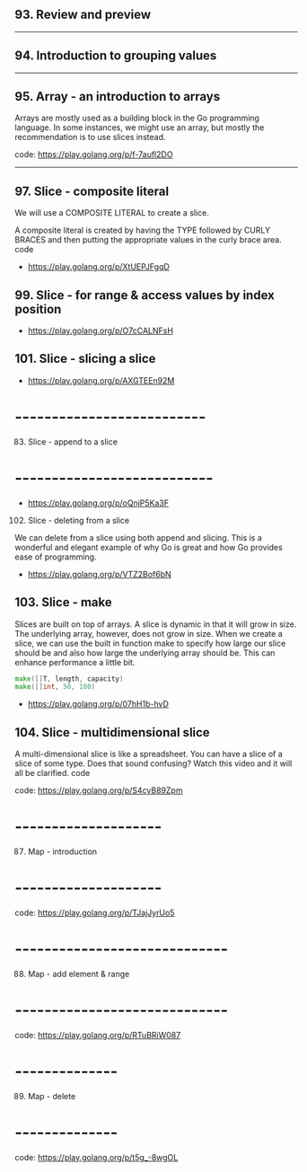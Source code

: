 ## 93. Review and preview

***

## 94. Introduction to grouping values

***

## 95. Array - an introduction to arrays

Arrays are mostly used as a building block in the Go programming language. In some instances,
we might use an array, but mostly the recommendation is to use slices instead. 

code: https://play.golang.org/p/f-7aufl2DO

***

## 97. Slice - composite literal


We will use a COMPOSITE LITERAL to create a slice. 

A composite literal is created by having the TYPE followed by CURLY BRACES and then putting the appropriate values in the curly brace area.
code

* https://play.golang.org/p/XtUEPJFgqD

## 99. Slice - for range & access values by index position

* https://play.golang.org/p/O7cCALNFsH

## 101. Slice - slicing a slice

* https://play.golang.org/p/AXGTEEn92M

# --------------------------
83. Slice - append to a slice
# ---------------------------

* https://play.golang.org/p/oQnjP5Ka3F

102. Slice - deleting from a slice

We can delete from a slice using both append and slicing. This is a wonderful and elegant
example of why Go is great and how Go provides ease of programming.

* https://play.golang.org/p/VTZ2Bof6bN

## 103. Slice - make

Slices are built on top of arrays. A slice is dynamic in that it will grow in size.
The underlying array, however, does not grow in size. When we create a slice, we can use the built in function make to specify how large our slice should be and also how large the underlying array should be. This can enhance performance a little bit.

```go
make([]T, length, capacity)
make([]int, 50, 100)
```

* https://play.golang.org/p/07hH1b-hvD

## 104. Slice - multidimensional slice

A multi-dimensional slice is like a spreadsheet. You can have a slice of a slice of some type.
Does that sound confusing? Watch this video and it will all be clarified. code

code: https://play.golang.org/p/S4cyB89Zpm

# --------------------
87. Map - introduction
# --------------------

code: https://play.golang.org/p/TJajJyrUo5

# -----------------------------
88. Map - add element & range
# -----------------------------

code: https://play.golang.org/p/RTuBRiW087

# --------------
89. Map - delete
# --------------

code: https://play.golang.org/p/t5g_-8wgOL
